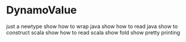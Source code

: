 # DynamoValue

just a newtype
show how to wrap java
show how to read java
show to construct scala
show how to read scala
show fold
show pretty printing

